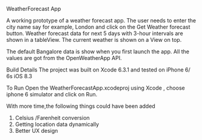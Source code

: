WeatherForecast App

A working prototype of a weather forecast app. The user needs to enter the city name say for example, London and click on the  Get Weather forecast button. Weather forecast data for next 5 days with 3-hour intervals are shown in a tableView.  The current weather is shown on a View on top.

The default Bangalore data is show when you first launch the app. All the values are got from the OpenWeatherApp API.

Build Details
The project was built on Xcode 6.3.1 and tested on iPhone 6/ 6s iOS 8.3 

To Run
Open the WeatherForecastApp.xcodeproj using Xcode , choose iphone 6 simulator and click on Run.

With more time,the following things could have been added

1. Celsius /Farenheit conversion
2. Getting location data dynamically
3. Better UX design
